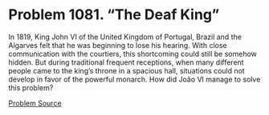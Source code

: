 # Problem 1081. “The Deaf King”

In 1819, King John VI of the United Kingdom of Portugal, Brazil and the Algarves felt that he was beginning to lose his hearing. With close communication with the courtiers, this shortcoming could still be somehow hidden. But during traditional frequent receptions, when many different people came to the king’s throne in a spacious hall, situations could not develop in favor of the powerful monarch. How did João VI manage to solve this problem?

[Problem Source](https://www.trizland.ru/tasks/5528/)